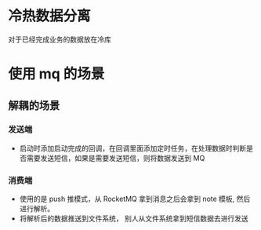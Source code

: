 # 冷热数据分离

对于已经完成业务的数据放在冷库



# 使用 mq 的场景
## 解耦的场景
### 发送端
* 启动时添加启动完成的回调，在回调里面添加定时任务，在处理数据时判断是否需要发送短信，如果是需要发送短信，则将数据发送到 MQ
### 消费端
* 使用的是 push 推模式，从 RocketMQ 拿到消息之后会拿到 note 模板, 然后进行解析。
* 将解析后的数据推送到文件系统， 别人从文件系统拿到短信数据去进行发送

